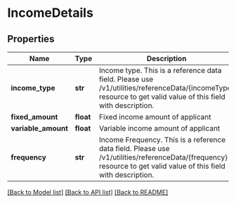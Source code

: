 # IncomeDetails

## Properties
Name | Type | Description | Notes
------------ | ------------- | ------------- | -------------
**income_type** | **str** | Income type. This is a reference data field. Please use /v1/utilities/referenceData/{incomeType} resource to get valid value of this field with description. | [optional] 
**fixed_amount** | **float** | Fixed income amount of applicant | [optional] 
**variable_amount** | **float** | Variable income amount of applicant | [optional] 
**frequency** | **str** | Income Frequency. This is a reference data field. Please use /v1/utilities/referenceData/{frequency} resource to get valid value of this field with description. | [optional] 

[[Back to Model list]](../README.md#documentation-for-models) [[Back to API list]](../README.md#documentation-for-api-endpoints) [[Back to README]](../README.md)

